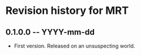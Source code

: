 # Revision history for MRT

## 0.1.0.0 -- YYYY-mm-dd

* First version. Released on an unsuspecting world.
